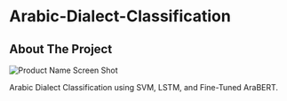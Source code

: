 # Arabic-Dialect-Classification
## About The Project
![Product Name Screen Shot](https://github.com/AhmedMagdy-96/Arabic-Dialects-Classification/blob/main/templates/Image/Capture4.PNG)

Arabic Dialect Classification using SVM, LSTM, and Fine-Tuned AraBERT.
